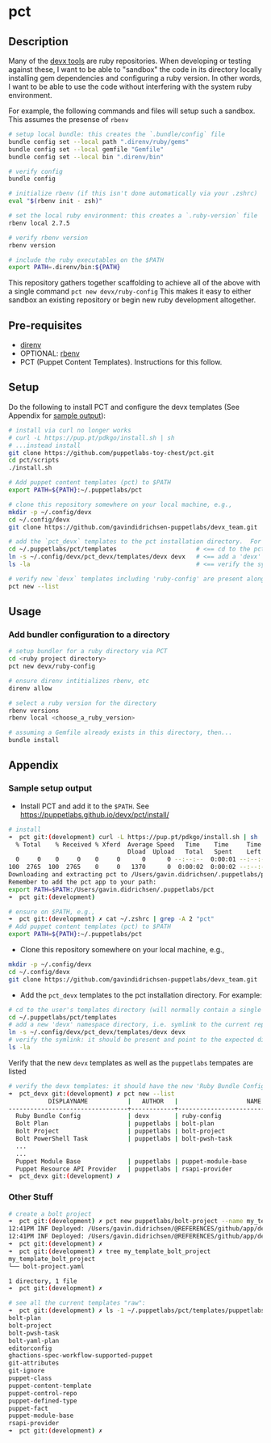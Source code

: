 # pct

## Description

Many of the [devx tools](https://puppetlabs.github.io/content-and-tooling-team/tools/) are ruby repositories.  When developing or testing against these, I want to be able to "sandbox" the code in its directory locally installing gem dependencies and configuring a ruby version.  In other words, I want to be able to use the code without interfering with the system ruby environment.

For example, the following commands and files will setup such a sandbox.  This assumes the presense of `rbenv`

```bash
# setup local bundle: this creates the `.bundle/config` file
bundle config set --local path ".direnv/ruby/gems"
bundle config set --local gemfile "Gemfile"
bundle config set --local bin ".direnv/bin"

# verify config
bundle config

# initialize rbenv (if this isn't done automatically via your .zshrc)
eval "$(rbenv init - zsh)" 

# set the local ruby environment: this creates a `.ruby-version` file
rbenv local 2.7.5

# verify rbenv version
rbenv version

# include the ruby executables on the $PATH
export PATH=.direnv/bin:${PATH}
```

This repository gathers together scaffolding to achieve all of the above with a single command `pct new devx/ruby-config` This makes it easy to either sandbox an existing repository or begin new ruby development altogether.

## Pre-requisites

* [direnv](https://direnv.net)
* OPTIONAL: [rbenv](https://github.com/rbenv/rbenv)
* PCT (Puppet Content Templates).  Instructions for this follow.

## Setup

Do the following to install PCT and configure the devx templates (See Appendix for [sample output](#sample-setup-output)):

```bash
# install via curl no longer works
# curl -L https://pup.pt/pdkgo/install.sh | sh
# ...instead install 
git clone https://github.com/puppetlabs-toy-chest/pct.git
cd pct/scripts
./install.sh

# Add puppet content templates (pct) to $PATH
export PATH=${PATH}:~/.puppetlabs/pct

# clone this repository somewhere on your local machine, e.g.,
mkdir -p ~/.config/devx
cd ~/.config/devx
git clone https://github.com/gavindidrichsen-puppetlabs/devx_team.git

# add the `pct_devx` templates to the pct installation directory.  For example:
cd ~/.puppetlabs/pct/templates                      # <== cd to the pct template installation directory
ln -s ~/.config/devx/pct_devx/templates/devx devx   # <== add a 'devx' namespace, i.e., a symlink to this repo
ls -la                                              # <== verify the symlink

# verify new `devx` templates including 'ruby-config' are present alongside the existing `puppetlabs` ones
pct new --list
```

## Usage

### Add bundler configuration to a directory

```bash
# setup bundler for a ruby directory via PCT
cd <ruby project directory>
pct new devx/ruby-config

# ensure direnv intitializes rbenv, etc
direnv allow

# select a ruby version for the directory
rbenv versions
rbenv local <choose_a_ruby_version>

# assuming a Gemfile already exists in this directory, then...
bundle install
```

## Appendix

### Sample setup output

* Install PCT and add it to the `$PATH`.  See <https://puppetlabs.github.io/devx/pct/install/>

```bash
# install
➜  pct git:(development) curl -L https://pup.pt/pdkgo/install.sh | sh
  % Total    % Received % Xferd  Average Speed   Time    Time     Time  Current
                                 Dload  Upload   Total   Spent    Left  Speed
  0     0    0     0    0     0      0      0 --:--:--  0:00:01 --:--:--     0
100  2765  100  2765    0     0   1370      0  0:00:02  0:00:02 --:--:--  1370
Downloading and extracting pct to /Users/gavin.didrichsen/.puppetlabs/pct
Remember to add the pct app to your path:
export PATH=$PATH:/Users/gavin.didrichsen/.puppetlabs/pct
➜  pct git:(development)

# ensure on $PATH, e.g.,
➜  pct git:(development) ✗ cat ~/.zshrc | grep -A 2 "pct"
# Add puppet content templates (pct) to $PATH
export PATH=${PATH}:~/.puppetlabs/pct
```

* Clone this repository somewhere on your local machine, e.g.,

```bash
mkdir -p ~/.config/devx
cd ~/.config/devx
git clone https://github.com/gavindidrichsen-puppetlabs/devx_team.git
```

* Add the `pct_devx` templates to the pct installation directory.  For example:

```bash
# cd to the user's templates directory (will normally contain a single 'puppetlabs' namespace directory)
cd ~/.puppetlabs/pct/templates
# add a new 'devx' namespace directory, i.e. symlink to the current repo templates
ln -s ~/.config/devx/pct_devx/templates/devx devx
# verify the symlink: it should be present and point to the expected directory
ls -la
```

Verify that the new `devx` templates as well as the `puppetlabs` tempates are listed

```bash
# verify the devx templates: it should have the new 'Ruby Bundle Config' template
➜  pct_devx git:(development) ✗ pct new --list
           DISPLAYNAME           |   AUTHOR   |                   NAME                   |  TYPE    
---------------------------------+------------+------------------------------------------+----------
  Ruby Bundle Config             | devx       | ruby-config                              | item     
  Bolt Plan                      | puppetlabs | bolt-plan                                | item     
  Bolt Project                   | puppetlabs | bolt-project                             | project  
  Bolt PowerShell Task           | puppetlabs | bolt-pwsh-task                           | item     
  ...
  ...
  Puppet Module Base             | puppetlabs | puppet-module-base                       | project  
  Puppet Resource API Provider   | puppetlabs | rsapi-provider                           | item     
➜  pct_devx git:(development) ✗ 
```

### Other Stuff

```bash
# create a bolt project
➜  pct git:(development) ✗ pct new puppetlabs/bolt-project --name my_template_bolt_project
12:41PM INF Deployed: /Users/gavin.didrichsen/@REFERENCES/github/app/development/tools/puppet/@products/pct/my_template_bolt_project
12:41PM INF Deployed: /Users/gavin.didrichsen/@REFERENCES/github/app/development/tools/puppet/@products/pct/my_template_bolt_project/bolt-project.yaml
➜  pct git:(development) ✗ 
➜  pct git:(development) ✗ tree my_template_bolt_project 
my_template_bolt_project
└── bolt-project.yaml

1 directory, 1 file
➜  pct git:(development) ✗ 

# see all the current templates "raw":
➜  pct git:(development) ✗ ls -1 ~/.puppetlabs/pct/templates/puppetlabs
bolt-plan
bolt-project
bolt-pwsh-task
bolt-yaml-plan
editorconfig
ghactions-spec-workflow-supported-puppet
git-attributes
git-ignore
puppet-class
puppet-content-template
puppet-control-repo
puppet-defined-type
puppet-fact
puppet-module-base
rsapi-provider
➜  pct git:(development) ✗ 
```
